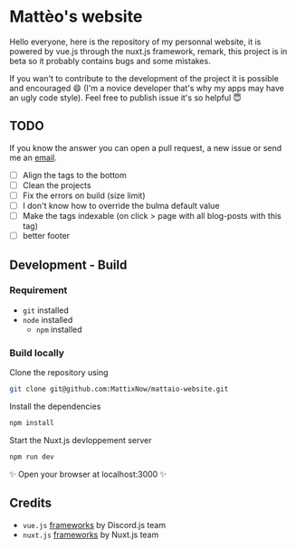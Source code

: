# Mattèo's website
Hello everyone, here is the repository of my personnal website, it is powered by vue.js through the nuxt.js framework, remark, this project is in beta so it probably contains bugs and some mistakes.

If you wan't to contribute to the development of the project it is possible and encouraged 😄 (I'm a novice developer that's why my apps may have an ugly code style). Feel free to publish issue it's so helpful 😇

## TODO
If you know the answer you can open a pull request, a new issue or send me an [email](mailto:matteo.gauthier@gmail.com).

- [ ] Align the tags to the bottom
- [ ] Clean the projects
- [ ] Fix the errors on build (size limit)
- [ ] I don't know how to override the bulma default value
- [ ] Make the tags indexable (on click > page with all blog-posts with this tag)
- [ ] better footer

## Development - Build

### Requirement
* `git` installed
* `node` installed
  * `npm` installed


### Build locally
Clone the repository using
```bash
git clone git@github.com:MattixNow/mattaio-website.git
```

Install the dependencies
```markdown
npm install
```

Start the Nuxt.js devloppement server
```bash
npm run dev
```
✨ Open your browser at localhost:3000 ✨

## Credits

* `vue.js` [frameworks](https://github.com/vuejs/vue) by Discord.js team
* `nuxt.js` [frameworks](https://github.com/nuxt/nuxt.js) by Nuxt.js team 
